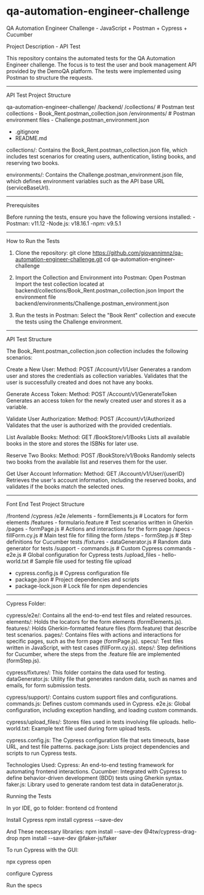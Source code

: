 # qa-automation-engineer-challenge
QA Automation Engineer Challenge - JavaScript + Postman + Cypress + Cucumber

Project Description - API Test

This repository contains the automated tests for the QA Automation Engineer challenge. The focus is to test the user and book management API provided by the DemoQA platform. The tests were implemented using Postman to structure the requests.
____________________________________________________________

API Test Project Structure

qa-automation-engineer-challenge/
/backend/
  /collections/       # Postman test collections
    - Book_Rent.postman_collection.json
  /environments/      # Postman environment files
    - Challenge.postman_environment.json
- .gitignore
- README.md

collections/: Contains the Book_Rent.postman_collection.json file, which includes test scenarios for creating users, authentication, listing books, and reserving two books.

environments/: Contains the Challenge.postman_environment.json file, which defines environment variables such as the API base URL (serviceBaseUrl).
____________________________________________________________

Prerequisites

Before running the tests, ensure you have the following versions installed:
-Postman: v11.12
-Node.js: v18.16.1
-npm: v9.5.1
____________________________________________________________

How to Run the Tests

1. Clone the repository:
git clone https://github.com/giovannimnz/qa-automation-engineer-challenge.git
cd qa-automation-engineer-challenge

2. Import the Collection and Environment into Postman:
Open Postman
Import the test collection located at backend/collections/Book_Rent.postman_collection.json
Import the environment file backend/environments/Challenge.postman_environment.json

3. Run the tests in Postman:
Select the "Book Rent" collection and execute the tests using the Challenge environment.
____________________________________________________________

API Test Structure

The Book_Rent.postman_collection.json collection includes the following scenarios:

Create a New User:
Method: POST /Account/v1/User
Generates a random user and stores the credentials as collection variables.
Validates that the user is successfully created and does not have any books.

Generate Access Token:
Method: POST /Account/v1/GenerateToken
Generates an access token for the newly created user and stores it as a variable.

Validate User Authorization:
Method: POST /Account/v1/Authorized
Validates that the user is authorized with the provided credentials.

List Available Books:
Method: GET /BookStore/v1/Books
Lists all available books in the store and stores the ISBNs for later use.

Reserve Two Books:
Method: POST /BookStore/v1/Books
Randomly selects two books from the available list and reserves them for the user.

Get User Account Information:
Method: GET /Account/v1/User/{userID}
Retrieves the user's account information, including the reserved books, and validates if the books match the selected ones.

____________________________________________________________

Font End Test Project Structure

/frontend
  /cypress
    /e2e
      /elements
        - formElements.js        # Locators for form elements
      /features
        - formulario.feature     # Test scenarios written in Gherkin
      /pages
        - formPage.js            # Actions and interactions for the form page
      /specs
        - fillForm.cy.js         # Main test file for filling the form
      /steps
        - formStep.js            # Step definitions for Cucumber tests
    /fixtures
      - dataGenerator.js         # Random data generator for tests
    /support
      - commands.js              # Custom Cypress commands
      - e2e.js                   # Global configuration for Cypress tests
    /upload_files
      - hello-world.txt          # Sample file used for testing file upload
  - cypress.config.js            # Cypress configuration file
  - package.json                 # Project dependencies and scripts
  - package-lock.json            # Lock file for npm dependencies
____________________________________________________________

Cypress Folder:

cypress/e2e/: Contains all the end-to-end test files and related resources.
elements/: Holds the locators for the form elements (formElements.js).
features/: Holds Gherkin-formatted feature files (form.feature) that describe test scenarios.
pages/: Contains files with actions and interactions for specific pages, such as the form page (formPage.js).
specs/: Test files written in JavaScript, with test cases (fillForm.cy.js).
steps/: Step definitions for Cucumber, where the steps from the .feature file are implemented (formStep.js).

cypress/fixtures/: This folder contains the data used for testing.
dataGenerator.js: Utility file that generates random data, such as names and emails, for form submission tests.

cypress/support/: Contains custom support files and configurations.
commands.js: Defines custom commands used in Cypress.
e2e.js: Global configuration, including exception handling, and loading custom commands.

cypress/upload_files/: Stores files used in tests involving file uploads.
hello-world.txt: Example text file used during form upload tests.

cypress.config.js: The Cypress configuration file that sets timeouts, base URL, and test file patterns.
package.json: Lists project dependencies and scripts to run Cypress tests.

Technologies Used:
Cypress: An end-to-end testing framework for automating frontend interactions.
Cucumber: Integrated with Cypress to define behavior-driven development (BDD) tests using Gherkin syntax.
faker.js: Library used to generate random test data in dataGenerator.js.

Running the Tests

In yor IDE, go to folder: frontend
cd frontend

Install Cypress
npm install cypress --save-dev

And These necessary libraries:
npm install --save-dev @4tw/cypress-drag-drop
npm install --save-dev @faker-js/faker

To run Cypress with the GUI:

npx cypress open

configure Cypress

Run the specs




